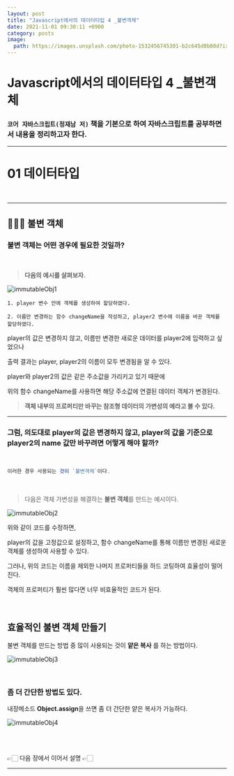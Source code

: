 ```yaml
---
layout: post
title: "Javascript에서의 데이터타입 4 _불변객체"
date: 2021-11-01 09:30:11 +0900
category: posts
image:
  path: https://images.unsplash.com/photo-1532456745301-b2c645d8b80d?ixid=MnwxMjA3fDB8MHxwaG90by1wYWdlfHx8fGVufDB8fHx8&ixlib=rb-1.2.1&auto=format&fit=crop&w=1974&q=80
---
```


# Javascript에서의 데이터타입 4 \_불변객체

### `코어 자바스크립트(정재남 저)` 책을 기본으로 하여 자바스크립트를 공부하면서 내용을 정리하고자 한다.

---

# 01 데이터타입

<br>

---

## 👨🏻‍💻 불변 객체

### 불변 객체는 어떤 경우에 필요한 것일까?

<br>

> **다음의 예시를 살펴보자.**

![immutableObj1](https://user-images.githubusercontent.com/79234473/140087493-037187a5-2774-4e0c-8c85-3f05393c2ca5.png)

```
1. player 변수 안에 객체를 생성하여 할당하였다.

2. 이름만 변경하는 함수 changeName을 작성하고, player2 변수에 이름을 바꾼 객체를 할당하였다.
```

player의 값은 변경하지 않고, 이름만 변경한 새로운 데이터를 player2에 입력하고 싶었으나

출력 결과는 player, player2의 이름이 모두 변경됨을 알 수 있다.

player와 player2의 값은 같은 주소값을 가리키고 있기 때문에

위의 함수 changeName를 사용하면 해당 주소값에 연결된 데이터 객체가 변경된다.

> **객체 내부의 프로퍼티만 바꾸는 참조형 데이터의 가변성의 예라고 볼 수 있다.**

---

### 그럼, 의도대로 player의 값은 변경하지 않고, player의 값을 기준으로 player2의 name 값만 바꾸려면 어떻게 해야 할까?

<br>

```jsx
이러한 경우 사용되는 것이 `불변객체`이다.
```

<br>

> 다음은 객체 가변성을 해결하는 **불변 객체**를 만드는 예시이다.

![immutableObj2](https://user-images.githubusercontent.com/79234473/140087503-64432ac4-e24d-495e-8f84-416ca2143db5.png)

위와 같이 코드를 수정하면,

player의 값을 고정값으로 설정하고, 함수 changeName를 통해 이름만 변경된 새로운 객체를 생성하여 사용할 수 있다.

그러나, 위의 코드는 이름을 제외한 나머지 프로퍼티들을 하드 코팅하여 효율성이 떨어진다.

객체의 프로퍼티가 훨씬 많다면 너무 비효율적인 코드가 된다.

<br>

## 효율적인 불변 객체 만들기

불변 객체를 만드는 방법 중 많이 사용되는 것이 **얕은 복사** 를 하는 방법이다.

![immutableObj3](https://user-images.githubusercontent.com/79234473/140087510-e1f0e199-adcd-4a8c-bedd-e939477acbdd.png)

<br>

### 좀 더 간단한 방법도 있다.

내장메소드 **Object.assign**을 쓰면 좀 더 간단한 얕은 복사가 가능하다.

![immutableObj4](https://user-images.githubusercontent.com/79234473/140087514-36b2a994-fec4-4d26-89c2-920bc3a81b97.png)

<br>

<br>

👉🏻 다음 장에서 이어서 설명 👉🏻

---

